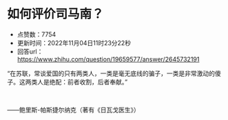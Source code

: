 # 如何评价司马南？
- 点赞数：7754
- 更新时间：2022年11月04日11时23分22秒
- 回答url：https://www.zhihu.com/question/19659577/answer/2645732191
<body>
 <p data-pid="zAEh8_qU">“在苏联，常谈爱国的只有两类人，一类是毫无底线的骗子，一类是非常激动的傻子。这两类人是绝配：前者收割，后者奉献。”</p>
 <p class="ztext-empty-paragraph"><br></p>
 <p data-pid="RaeIqEoD">——鲍里斯-帕斯捷尔纳克（著有《日瓦戈医生》）</p>
</body>